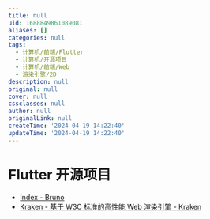 ```yaml
---
title: null
uid: 1688849861089081
aliases: []
categories: null
tags:
  - 计算机/前端/Flutter
  - 计算机/开源项目
  - 计算机/前端/Web
  - 渲染引擎/2D
description: null
original: null
cover: null
cssclasses: null
author: null
originalLink: null
createTime: '2024-04-19 14:22:40'
updateTime: '2024-04-19 14:22:40'
---
```


# Flutter 开源项目

- [Index - Bruno](https://bruno.ke.com/page/)
- [Kraken - 基于 W3C 标准的高性能 Web 渲染引擎 - Kraken](https://openkraken.com/)
